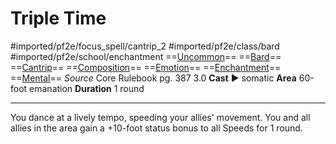 # Triple Time
#imported/pf2e/focus_spell/cantrip_2 #imported/pf2e/class/bard #imported/pf2e/school/enchantment 
==[Uncommon](uncommon.md)== ==[Bard](rules/traits/bard.md)== ==[Cantrip](cantrip.md)== ==[Composition](composition.md)== ==[Emotion](emotion.md)== ==[Enchantment](enchantment.md)== ==[Mental](mental.md)==
*Source* Core Rulebook pg. 387 3.0
**Cast** ► somatic
**Area** 60-foot emanation
**Duration** 1 round

---
You dance at a lively tempo, speeding your allies' movement. You and all allies in the area gain a +10-foot status bonus to all Speeds for 1 round.
